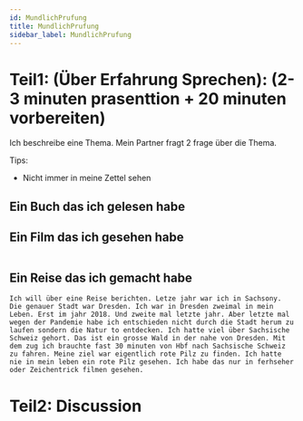 ```yaml
---
id: MundlichPrufung
title: MundlichPrufung
sidebar_label: MundlichPrufung
---
```


# Teil1: (Über Erfahrung Sprechen): (2-3 minuten prasenttion + 20 minuten vorbereiten)

Ich beschreibe eine Thema. Mein Partner fragt 2 frage über die Thema.

Tips:

- Nicht immer in meine Zettel sehen

## Ein Buch das ich gelesen habe

## Ein Film das ich gesehen habe

```text

```

## Ein Reise das ich gemacht habe

```text
Ich will über eine Reise berichten. Letze jahr war ich in Sachsony. Die genauer Stadt war Dresden. Ich war in Dresden zweimal in mein Leben. Erst im jahr 2018. Und zweite mal letzte jahr. Aber letzte mal wegen der Pandemie habe ich entschieden nicht durch die Stadt herum zu laufen sondern die Natur to entdecken. Ich hatte viel über Sachsische Schweiz gehort. Das ist ein grosse Wald in der nahe von Dresden. Mit dem zug ich brauchte fast 30 minuten von Hbf nach Sachsische Schweiz zu fahren. Meine ziel war eigentlich rote Pilz zu finden. Ich hatte nie in mein leben ein rote Pilz gesehen. Ich habe das nur in ferhseher oder Zeichentrick filmen gesehen.
```

# Teil2: Discussion

